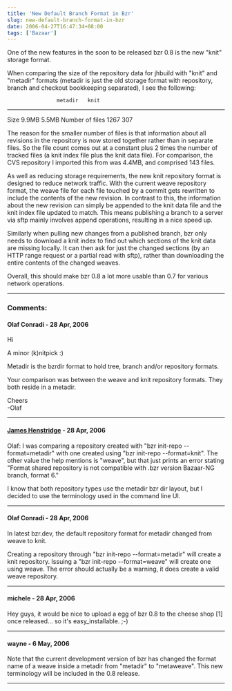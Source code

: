 ```yaml
---
title: 'New Default Branch Format in Bzr'
slug: new-default-branch-format-in-bzr
date: 2006-04-27T16:47:34+08:00
tags: ['Bazaar']
---
```


One of the new features in the soon to be released bzr 0.8 is the new
\"knit\" storage format.

When comparing the size of the repository data for jhbuild with \"knit\"
and \"metadir\" formats (metadir is just the old storage format with
repository, branch and checkout bookkeeping separated), I see the
following:

                    metadir   knit
  ----------------- --------- -------
  Size              9.9MB     5.5MB
  Number of files   1267      307

The reason for the smaller number of files is that information about all
revisions in the repository is now stored together rather than in
separate files. So the file count comes out at a constant plus 2 times
the number of tracked files (a knit index file plus the knit data file).
For comparison, the CVS repository I imported this from was 4.4MB, and
comprised 143 files.

As well as reducing storage requirements, the new knit repository format
is designed to reduce network traffic. With the current weave repository
format, the weave file for each file touched by a commit gets rewritten
to include the contents of the new revision. In contrast to this, the
information about the new revision can simply be appended to the knit
data file and the knit index file updated to match. This means
publishing a branch to a server via sftp mainly involves append
operations, resulting in a nice speed up.

Similarly when pulling new changes from a published branch, bzr only
needs to download a knit index to find out which sections of the knit
data are missing locally. It can then ask for just the changed sections
(by an HTTP range request or a partial read with sftp), rather than
downloading the entire contents of the changed weaves.

Overall, this should make bzr 0.8 a lot more usable than 0.7 for various
network operations.

---
### Comments:
#### Olaf Conradi - <time datetime="2006-04-28 00:33:24">28 Apr, 2006</time>

Hi

A minor (k)nitpick :)

Metadir is the bzrdir format to hold tree, branch and/or repository
formats.

Your comparison was between the weave and knit repository formats. They
both reside in a metadir.

Cheers\
-Olaf

---
#### [James Henstridge](http://blogs.gnome.org/jamesh) - <time datetime="2006-04-28 01:21:53">28 Apr, 2006</time>

Olaf: I was comparing a repository created with \"bzr init-repo
\--format=metadir\" with one created using \"bzr init-repo
\--format=knit\". The other value the help mentions is \"weave\", but
that just prints an error stating \"Format shared repository is not
compatible with .bzr version Bazaar-NG branch, format 6.\"

I know that both repository types use the metadir bzr dir layout, but I
decided to use the terminology used in the command line UI.

---
#### Olaf Conradi - <time datetime="2006-04-28 04:48:53">28 Apr, 2006</time>

In latest bzr.dev, the default repository format for metadir changed
from weave to knit.

Creating a repository through \"bzr init-repo \--format=metadir\" will
create a knit repository. Issuing a \"bzr init-repo \--format=weave\"
will create one using weave. The error should actually be a warning, it
does create a valid weave repository.

---
#### michele - <time datetime="2006-04-28 17:20:58">28 Apr, 2006</time>

Hey guys, it would be nice to upload a egg of bzr 0.8 to the cheese shop
\[1\] once released\... so it\'s easy\_installable. ;-)

---
#### wayne - <time datetime="2006-05-06 05:48:06">6 May, 2006</time>

Note that the current development version of bzr has changed the format
name of a weave inside a metadir from \"metadir\" to \"metaweave\". This
new terminology will be included in the 0.8 release.

---
